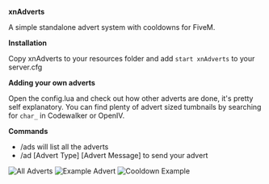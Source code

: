 **xnAdverts**

A simple standalone advert system with cooldowns for FiveM.

**Installation**

Copy xnAdverts to your resources folder and add `start xnAdverts` to your server.cfg

**Adding your own adverts**

Open the config.lua and check out how other adverts are done, it's pretty self explanatory. You can find plenty of advert sized tumbnails by searching for `char_` in Codewalker or OpenIV.

**Commands**

- /ads will list all the adverts
- /ad [Advert Type] [Advert Message] to send your advert

![All Adverts](https://spandauballet.gold/i/qlAasGl.png)
![Example Advert](https://spandauballet.gold/i/qsg68cc.png)
![Cooldown Example](https://ahatakeon.me/i/DJxIABm.png)